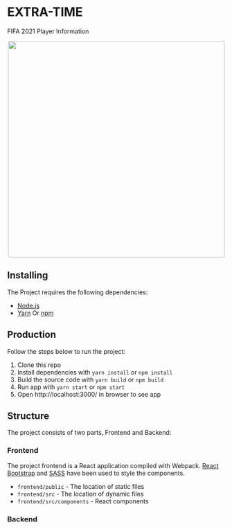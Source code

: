 # EXTRA-TIME

<p>FIFA 2021 Player Information</p>
<p align="center">
  <img src="http://nabzsalamati.ir/FIFA/index.jpg" height="500" />
</p>

## Installing

The Project requires the following dependencies:

- [Node.js](https://nodejs.org/)
- [Yarn](https://yarnpkg.com) Or [npm](https://www.npmjs.com)

## Production

Follow the steps below to run the project:

1. Clone this repo
1. Install dependencies with `yarn install` or `npm install`
1. Build the source code with `yarn build` or `npm build`
1. Run app with `yarn start` or `npm start`
1. Open http://localhost:3000/ in browser to see app

## Structure

The project consists of two parts, Frontend and Backend:

### Frontend

The project frontend is a React application compiled with Webpack.
[React Bootstrap](https://react-bootstrap.github.io/) and [SASS](https://sass-lang.com/) have been used to style the components.

- `frontend/public` - The location of static files
- `frontend/src` - The location of dynamic files
- `frontend/src/components` - React components


### Backend

